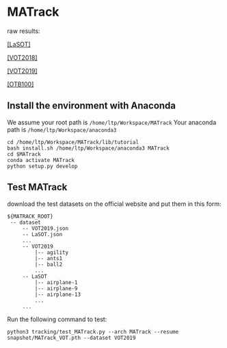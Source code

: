 # MATrack

raw results:

[[LaSOT]](https://drive.google.com/file/d/14qsubE5fWh3WBjmvCXpGYVkS84d67xZE/view?usp=sharing)

[[VOT2018]](https://drive.google.com/file/d/1Sz0VKEY9qYPSQCvCRZO5MXo2a1tK0CPk/view?usp=sharing)

[[VOT2019]](https://drive.google.com/file/d/1S_FGwTlzueANeHiCrMCcc34Qsv1jXV7s/view?usp=sharing)

[[OTB100]](https://drive.google.com/file/d/1deuisYBxJjRj6qadWFmsr5PvGWzJaLxI/view?usp=sharing)

## Install the environment with Anaconda

We assume your root path is `/home/ltp/Workspace/MATrack`
Your anaconda path is `/home/ltp/Workspace/anaconda3`

```
cd /home/ltp/Workspace/MATrack/lib/tutorial
bash install.sh /home/ltp/Workspace/anaconda3 MATrack
cd $MATrack
conda activate MATrack
python setup.py develop
```
## Test MATrack

download the test datasets on the official website and put them in this form:

   ```
   ${MATRACK_ROOT}
    -- dataset
        -- VOT2019.json
        -- LaSOT.json
        ...
        -- VOT2019
            |-- agility
            |-- ants1
            |-- ball2
            ...
        -- LaSOT
            |-- airplane-1
            |-- airplane-9
            |-- airplane-13
            ...
        ...

   ```
Run the following command to test:

   ```
   python3 tracking/test_MATrack.py --arch MATrack --resume snapshot/MATrack_VOT.pth --dataset VOT2019 
   ```

